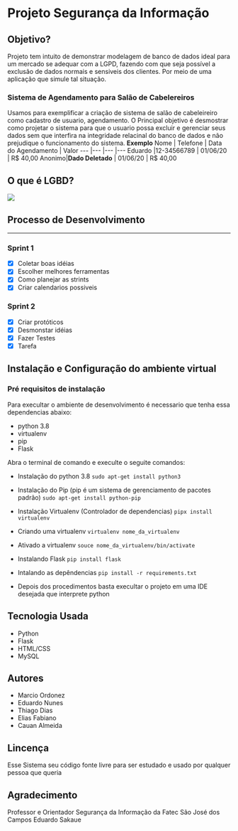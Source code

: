 # Projeto Segurança da Informação

## Objetivo?
Projeto tem intuito de demonstrar modelagem de banco de dados ideal para um mercado se adequar com a LGPD, fazendo com que seja possível a exclusão de dados normais e sensiveis dos clientes. Por meio de uma aplicação que simule tal situação.

### Sistema de Agendamento para Salão de Cabelereiros
Usamos para exemplificar a criação de sistema de salão de cabeleireiro como cadastro de usuario, agendamento. O Principal objetivo é desmostrar como projetar o sistema para que o usuario possa excluir e gerenciar seus dados sem que interfira na integridade relacinal do banco de dados e não prejudique o funcionamento do sistema.
**Exemplo**
Nome | Telefone | Data do Agendamento | Valor
--- |--- |--- |---
Eduardo |12-34566789 | 01/06/20 | R$ 40,00
Anonimo|**Dado Deletado** | 01/06/20 | R$ 40,00

## O que é LGBD?
[![](http://img.youtube.com/vi/y7SamL2wYSc/0.jpg)](http://www.youtube.com/watch?v=y7SamL2wYSc "O que é LGPD?")

## Processo de Desenvolvimento
---

### Sprint 1
 - [x] Coletar boas idéias 
 - [x] Escolher melhores ferramentas
 - [x] Como planejar as strints
 - [x] Criar calendarios possiveis
 
### Sprint 2
- [x] Criar protóticos
- [x] Desmonstar idéias
- [x] Fazer Testes
- [x] Tarefa

## Instalação e Configuração do ambiente virtual

### Pré requisitos de instalação

Para execultar o ambiente de desenvolvimento é necessario que tenha essa dependencias abaixo: 

* python 3.8
* virtualenv
* pip
* Flask


Abra o terminal de comando e execulte o seguite comandos:

* Instalação do python 3.8
`sudo apt-get install python3`

* Instalação do Pip (pip é um sistema de gerenciamento de pacotes padrão)
 `sudo apt-get install python-pip`

* Instalação Virtualenv (Controlador de dependencias)
`pipx install virtualenv`

* Criando uma virtualenv 
`virtualenv nome_da_virtualenv`

* Ativado a virtualenv
`souce nome_da_virtualenv/bin/activate`

* Instalando Flask
`pip install flask`

* Intalando as depêndencias
`pip install -r requirements.txt` 

* Depois dos procedimentos basta execultar o projeto em uma IDE desejada que interprete python

## Tecnologia Usada

* Python 
* Flask
* HTML/CSS
* MySQL

## Autores 

* Marcio Ordonez 
* Eduardo Nunes 
* Thiago Dias
* Elias Fabiano
* Cauan Almeida



## Lincença 
Esse Sistema seu código fonte livre para ser estudado  e usado por qualquer pessoa que queria


## Agradecimento 
Professor e Orientador  Segurança da Informação da Fatec São José dos Campos
Eduardo Sakaue 
